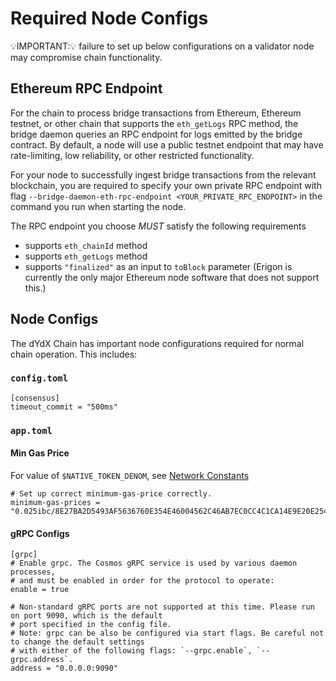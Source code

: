 # Required Node Configs

💡IMPORTANT:💡 failure to set up below configurations on a validator node may compromise chain functionality.

## Ethereum RPC Endpoint

For the chain to process bridge transactions from Ethereum, Ethereum testnet, or other chain that supports the `eth_getLogs` RPC method, the bridge daemon queries an RPC endpoint for logs emitted by the bridge contract. By default, a node will use a public testnet endpoint that may have rate-limiting, low reliability, or other restricted functionality.

For your node to successfully ingest bridge transactions from the relevant blockchain, you are required to specify your own private RPC endpoint with flag `--bridge-daemon-eth-rpc-endpoint <YOUR_PRIVATE_RPC_ENDPOINT>` in the command you run when starting the node.

The RPC endpoint you choose *MUST* satisfy the following requirements
* supports `eth_chainId` method
* supports `eth_getLogs` method
* supports `"finalized"` as an input to `toBlock` parameter (Erigon is currently the only major Ethereum node software that does not support this.)


## Node Configs

The dYdX Chain has important node configurations required for normal chain operation. This includes:

### `config.toml`

```
[consensus]
timeout_commit = "500ms"
```

### `app.toml`

#### Min Gas Price

For value of `$NATIVE_TOKEN_DENOM`, see [Network Constants](../networks/network1/network_constants.md#native-token-denom)

```
# Set up correct minimum-gas-price correctly. 
minimum-gas-prices = "0.025ibc/8E27BA2D5493AF5636760E354E46004562C46AB7EC0CC4C1CA14E9E20E2545B5,12500000000$NATIVE_TOKEN_DENOM"
```

#### gRPC Configs

```
[grpc]
# Enable grpc. The Cosmos gRPC service is used by various daemon processes, 
# and must be enabled in order for the protocol to operate:
enable = true

# Non-standard gRPC ports are not supported at this time. Please run on port 9090, which is the default
# port specified in the config file.
# Note: grpc can be also be configured via start flags. Be careful not to change the default settings 
# with either of the following flags: `--grpc.enable`, `--grpc.address`.
address = "0.0.0.0:9090"
```
